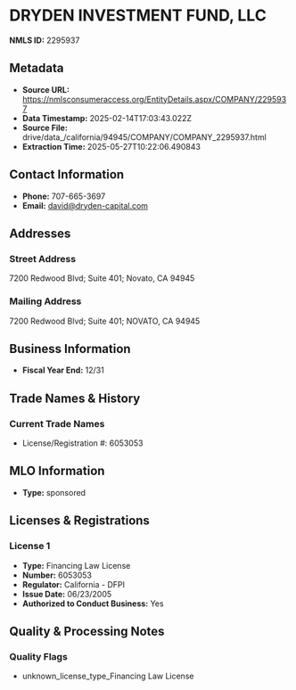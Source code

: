 # DRYDEN INVESTMENT FUND, LLC

**NMLS ID:** 2295937

## Metadata
- **Source URL:** https://nmlsconsumeraccess.org/EntityDetails.aspx/COMPANY/2295937
- **Data Timestamp:** 2025-02-14T17:03:43.022Z
- **Source File:** drive/data_/california/94945/COMPANY/COMPANY_2295937.html
- **Extraction Time:** 2025-05-27T10:22:06.490843

## Contact Information
- **Phone:** 707-665-3697
- **Email:** david@dryden-capital.com

## Addresses
### Street Address
7200 Redwood Blvd; Suite 401; Novato, CA 94945

### Mailing Address
7200 Redwood Blvd; Suite 401; NOVATO, CA 94945

## Business Information
- **Fiscal Year End:** 12/31

## Trade Names & History
### Current Trade Names
- License/Registration #: 6053053

## MLO Information
- **Type:** sponsored

## Licenses & Registrations

### License 1
- **Type:** Financing Law License
- **Number:** 6053053
- **Regulator:** California - DFPI
- **Issue Date:** 06/23/2005
- **Authorized to Conduct Business:** Yes

## Quality & Processing Notes
### Quality Flags
- unknown_license_type_Financing Law License
